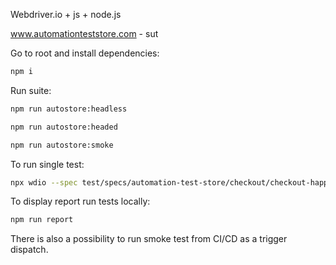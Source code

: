 Webdriver.io + js + node.js

www.automationteststore.com - sut

Go to root and install dependencies:

```bash
npm i
```

Run suite:

```bash
npm run autostore:headless
```

```bash
npm run autostore:headed
```

```bash
npm run autostore:smoke
```

To run single test:

```bash
npx wdio --spec test/specs/automation-test-store/checkout/checkout-happy.spec.js
```

To display report run tests locally:

```bash
npm run report
```

There is also a possibility to run smoke test from CI/CD as a trigger dispatch.
